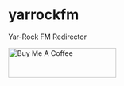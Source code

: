 # yarrockfm
Yar-Rock FM Redirector

<a href="https://www.buymeacoffee.com/oldventura" target="_blank"><img src="https://cdn.buymeacoffee.com/buttons/v2/default-red.png" alt="Buy Me A Coffee" style="height: 60px !important;width: 217px !important;" ></a>
